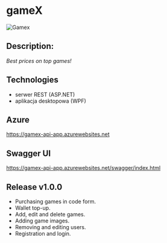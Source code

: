 # **gameX**
![Gamex](https://user-images.githubusercontent.com/61932823/169684200-286ad6fa-ab0b-4035-8ade-73befbb66c57.png)


## **Description:**
*Best prices on top games!*

## **Technologies**
- serwer REST (ASP.NET)
- aplikacja desktopowa (WPF)

## Azure 
https://gamex-api-app.azurewebsites.net

## Swagger UI
https://gamex-api-app.azurewebsites.net/swagger/index.html


## Release v1.0.0
- Purchasing games in code form.
- Wallet top-up.
- Add, edit and delete games.
- Adding game images.
- Removing and editing users.
- Registration and login.
